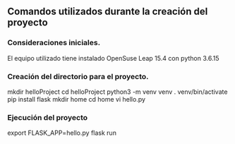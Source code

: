 ## Comandos utilizados durante la creación del proyecto

### Consideraciones iniciales.

El equipo utilizado tiene instalado OpenSuse Leap 15.4 con python 3.6.15

### Creación del directorio para el proyecto.

mkdir helloProject
cd helloProject
python3 -m venv venv
. venv/bin/activate
pip install flask
mkdir home
cd home
vi hello.py 

### Ejecución del proyecto 

export FLASK_APP=hello.py
flask run

